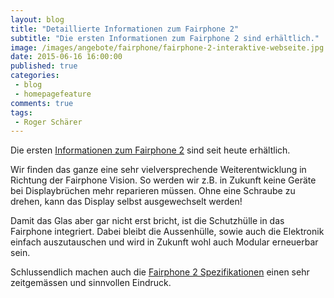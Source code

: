 ```yaml
---
layout: blog
title: "Detaillierte Informationen zum Fairphone 2"
subtitle: "Die ersten Informationen zum Fairphone 2 sind erhältlich."
image: /images/angebote/fairphone/fairphone-2-interaktive-webseite.jpg
date: 2015-06-16 16:00:00
published: true
categories:
 - blog
 - homepagefeature
comments: true
tags:
 - Roger Schärer
---
```

Die ersten [Informationen zum Fairphone 2][infos] sind seit heute erhältlich.

Wir finden das ganze eine sehr vielversprechende Weiterentwicklung in Richtung der Fairphone Vision. So werden wir z.B. in Zukunft keine Geräte bei Displaybrüchen mehr reparieren müssen. Ohne eine Schraube zu drehen, kann das Display selbst ausgewechselt werden!

Damit das Glas aber gar nicht erst bricht, ist die Schutzhülle in das Fairphone integriert. Dabei bleibt die Aussenhülle, sowie auch die Elektronik einfach auszutauschen und wird in Zukunft wohl auch Modular erneuerbar sein.

Schlussendlich machen auch die [Fairphone 2 Spezifikationen](/angebote/fairphone-2/kaufen/#spezifikationen) einen sehr zeitgemässen und sinnvollen Eindruck.

[infos]: /angebote/fairphone-2/kaufen/